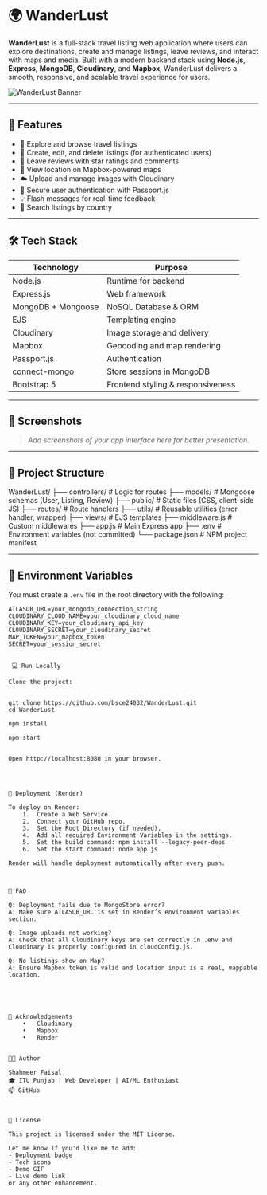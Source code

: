 # 🌍 WanderLust

**WanderLust** is a full-stack travel listing web application where users can explore destinations, create and manage listings, leave reviews, and interact with maps and media. Built with a modern backend stack using **Node.js**, **Express**, **MongoDB**, **Cloudinary**, and **Mapbox**, WanderLust delivers a smooth, responsive, and scalable travel experience for users.

![WanderLust Banner](https://wanderlust-fgn0.onrender.com/listings)

---

## 🚀 Features

- 🧭 Explore and browse travel listings
- 📝 Create, edit, and delete listings (for authenticated users)
- 💬 Leave reviews with star ratings and comments
- 📍 View location on Mapbox-powered maps
- ☁️ Upload and manage images with Cloudinary
- 🔐 Secure user authentication with Passport.js
- 💡 Flash messages for real-time feedback
- 🎯 Search listings by country

---

## 🛠️ Tech Stack

| Technology         | Purpose                          |
|--------------------|----------------------------------|
| Node.js            | Runtime for backend              |
| Express.js         | Web framework                    |
| MongoDB + Mongoose | NoSQL Database & ORM             |
| EJS                | Templating engine                |
| Cloudinary         | Image storage and delivery       |
| Mapbox             | Geocoding and map rendering      |
| Passport.js        | Authentication                   |
| connect-mongo      | Store sessions in MongoDB        |
| Bootstrap 5        | Frontend styling & responsiveness|

---

## 📸 Screenshots

> _Add screenshots of your app interface here for better presentation._

---

## 📂 Project Structure


WanderLust/
├── controllers/       # Logic for routes
├── models/            # Mongoose schemas (User, Listing, Review)
├── public/            # Static files (CSS, client-side JS)
├── routes/            # Route handlers
├── utils/             # Reusable utilities (error handler, wrapper)
├── views/             # EJS templates
├── middleware.js      # Custom middlewares
├── app.js             # Main Express app
├── .env               # Environment variables (not committed)
└── package.json       # NPM project manifest




---

## 🔐 Environment Variables

You must create a `.env` file in the root directory with the following:

```env
ATLASDB_URL=your_mongodb_connection_string
CLOUDINARY_CLOUD_NAME=your_cloudinary_cloud_name
CLOUDINARY_KEY=your_cloudinary_api_key
CLOUDINARY_SECRET=your_cloudinary_secret
MAP_TOKEN=your_mapbox_token
SECRET=your_session_secret


 💻 Run Locally

Clone the project:


git clone https://github.com/bsce24032/WanderLust.git
cd WanderLust

npm install

npm start


Open http://localhost:8080 in your browser.




🚀 Deployment (Render)

To deploy on Render:
	1.	Create a Web Service.
	2.	Connect your GitHub repo.
	3.	Set the Root Directory (if needed).
	4.	Add all required Environment Variables in the settings.
	5.	Set the build command: npm install --legacy-peer-deps
    6.	Set the start command: node app.js

Render will handle deployment automatically after every push.



🙋 FAQ

Q: Deployment fails due to MongoStore error?
A: Make sure ATLASDB_URL is set in Render’s environment variables section.

Q: Image uploads not working?
A: Check that all Cloudinary keys are set correctly in .env and Cloudinary is properly configured in cloudConfig.js.

Q: No listings show on Map?
A: Ensure Mapbox token is valid and location input is a real, mappable location.





🙏 Acknowledgements
	•	Cloudinary
	•	Mapbox
	•	Render


👨‍💻 Author

Shahmeer Faisal
🎓 ITU Punjab | Web Developer | AI/ML Enthusiast
📫 GitHub



📄 License

This project is licensed under the MIT License.

Let me know if you'd like me to add:
- Deployment badge
- Tech icons
- Demo GIF
- Live demo link  
or any other enhancement.



